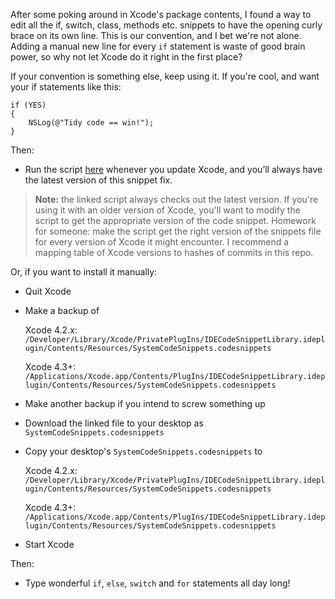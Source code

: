 After some poking around in Xcode's package contents, I found a way to edit all the if, switch, class, methods etc. snippets to have the opening curly brace on its own line. This is our convention, and I bet we're not alone. Adding a manual new line for every `if` statement is waste of good brain power, so why not let Xcode do it right in the first place?

If your convention is something else, keep using it. If you're cool, and want your if statements like this:

    if (YES)
    {
        NSLog(@"Tidy code == win!");
    }

Then:

* Run the script [here][gisturl] whenever you update Xcode, and you’ll always have the latest version of this snippet fix.

> **Note:** the linked script always checks out the latest version. If you're using it with an older version of Xcode, you'll want to modify the script to get the appropriate version of the code snippet. Homework for someone: make the script get the right version of the snippets file for every version of Xcode it might encounter. I recommend a mapping table of Xcode versions to hashes of commits in this repo.

[gisturl]: https://gist.github.com/ZevEisenberg/5167026

Or, if you want to install it manually:

* Quit Xcode

* Make a backup of
	
	Xcode 4.2.x: `/Developer/Library/Xcode/PrivatePlugIns/IDECodeSnippetLibrary.ideplugin/Contents/Resources/SystemCodeSnippets.codesnippets`
	
	Xcode 4.3+: `/Applications/Xcode.app/Contents/PlugIns/IDECodeSnippetLibrary.ideplugin/Contents/Resources/SystemCodeSnippets.codesnippets`

* Make another backup if you intend to screw something up

* Download the linked file to your desktop as `SystemCodeSnippets.codesnippets`

* Copy your desktop's `SystemCodeSnippets.codesnippets` to

	Xcode 4.2.x: `/Developer/Library/Xcode/PrivatePlugIns/IDECodeSnippetLibrary.ideplugin/Contents/Resources/SystemCodeSnippets.codesnippets`
	
	Xcode 4.3+: `/Applications/Xcode.app/Contents/PlugIns/IDECodeSnippetLibrary.ideplugin/Contents/Resources/SystemCodeSnippets.codesnippets`


* Start Xcode

Then:

* Type wonderful `if`, `else`, `switch` and `for` statements all day long!
